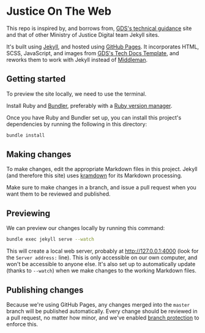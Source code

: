 # Justice On The Web

This repo is inspired by, and borrows from, [GDS's technical guidance][gds-way]
site and that of other Ministry of Justice Digital team Jekyll sites.

It's built using [Jekyll][], and hosted using [GitHub Pages][]. It
incorporates HTML, SCSS, JavaScript, and images from [GDS's Tech Docs
Template][tech-docs-template], and reworks them to work with Jekyll
instead of [Middleman][].

[gds-way]: https://github.com/alphagov/gds-way
[Jekyll]: https://jekyllrb.com
[GitHub Pages]: https://pages.github.com
[tech-docs-template]: https://github.com/alphagov/tech-docs-template
[Middleman]: https://middlemanapp.com

## Getting started

To preview the site locally, we need to use the terminal.

Install Ruby and [Bundler][bundler], preferably with a [Ruby version
manager][rvm].

[rvm]: https://www.ruby-lang.org/en/documentation/installation/#managers
[bundler]: http://bundler.io/

Once you have Ruby and Bundler set up, you can install this project's
dependencies by running the following in this directory:

```bash
bundle install
```

## Making changes

To make changes, edit the appropriate Markdown files in this project.
Jekyll (and therefore this site) uses [kramdown][] for its Markdown
processing.

Make sure to make changes in a branch, and issue a pull request when
you want them to be reviewed and published.

[kramdown]: https://kramdown.gettalong.org/syntax.html

## Previewing

We can preview our changes locally by running this command:

```bash
bundle exec jekyll serve --watch
```

This will create a local web server, probably at http://127.0.0.1:4000
(look for the `Server address:` line). This is only accessible on our
own computer, and won't be accessible to anyone else. It's also set up
to automatically update (thanks to `--watch`) when we make changes to
the working Markdown files.

## Publishing changes

Because we're using GitHub Pages, any changes merged into the `master`
branch will be published automatically. Every change should be reviewed
in a pull request, no matter how minor, and we've enabled [branch
protection][] to enforce this.

[branch protection]: https://help.github.com/articles/about-protected-branches/
